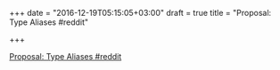 +++
date = "2016-12-19T05:15:05+03:00"
draft = true
title = "Proposal: Type Aliases  #reddit"

+++

<p><a href="https://t.co/Ds7pygJm3G">Proposal: Type Aliases  #reddit</a></p>

